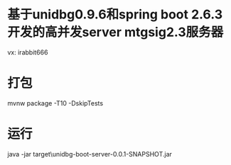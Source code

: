 # 基于unidbg0.9.6和spring boot 2.6.3开发的高并发server mtgsig2.3服务器

vx: irabbit666


# 打包
mvnw package -T10 -DskipTests
# 运行
java -jar target\unidbg-boot-server-0.0.1-SNAPSHOT.jar
